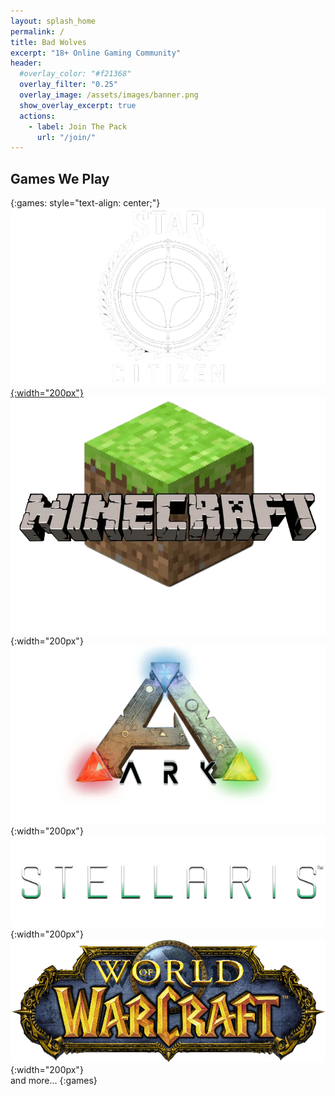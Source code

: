 ```yaml
---
layout: splash_home
permalink: /
title: Bad Wolves
excerpt: "18+ Online Gaming Community"
header:
  #overlay_color: "#f21368"
  overlay_filter: "0.25"
  overlay_image: /assets/images/banner.png
  show_overlay_excerpt: true
  actions:
    - label: Join The Pack
      url: "/join/"
---
```


## Games We Play
{:games: style="text-align: center;"}
[![Star Citizen](/assets/images/game-logos/sc.png "Star Citizen"){:width="200px"}](https://robertsspaceindustries.com/orgs/BADWOLVES)
![Minecraft](/assets/images/game-logos/minecraft.png "Minecraft"){:width="200px"}
![Ark](/assets/images/game-logos/ark.png "Ark"){:width="200px"}
![Stellaris](/assets/images/game-logos/stellaris.png "Stellaris"){:width="200px"}
![World of Warcraft](/assets/images/game-logos/wow.png "World of Warcraft"){:width="200px"}
<br/>and more...
{:games}
